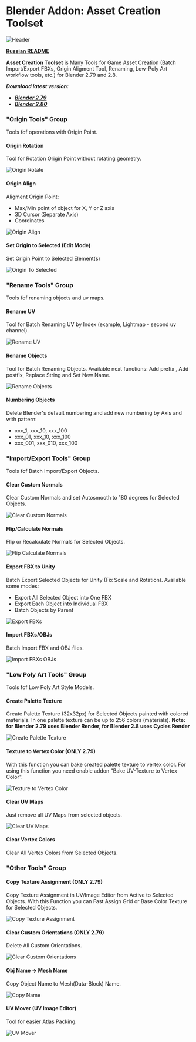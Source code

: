 # Blender Addon: Asset Creation Toolset

![Header](/images/header.png)

**[Russian README](/README_ru.md)**

**Asset Creation Toolset** is Many Tools for Game Asset Creation (Batch Import/Export FBXs, Origin Aligment Tool, Renaming, Low-Poly Art workflow tools, etc.) for Blender 2.79 and 2.8.

***Download latest version:***

* ***[Blender 2.79](https://github.com/mrven/Blender-Asset-Creation-Toolset/raw/master/Releases/Asset_Creation_Toolset_2_4_1_279.zip)***
* ***[Blender 2.80](https://github.com/mrven/Blender-Asset-Creation-Toolset/raw/master/Releases/Asset_Creation_Toolset_2_4_2_280.zip)***

### "Origin Tools" Group
Tools fof operations with Origin Point.


#### Origin Rotation
Tool for Rotation Origin Point without rotating geometry.

![Origin Rotate](/images/origin_rotate.gif)


#### Origin Align
Aligment Origin Point: 
* Max/Min point of object for X, Y or Z axis
* 3D Cursor (Separate Axis)
* Coordinates

![Origin Align](/images/origin_align.gif)


#### Set Origin to Selected (Edit Mode)
Set Origin Point to Selected Element(s)

![Origin To Selected](/images/origin_to_selected.gif)


### "Rename Tools" Group
Tools fof renaming objects and uv maps.


#### Rename UV
Tool for Batch Renaming UV by Index (example, Lightmap - second uv channel).

![Rename UV](/images/rename_uv.gif)


#### Rename Objects
Tool for Batch Renaming Objects. Available next functions: Add prefix , Add postfix, Replace String and Set New Name.

![Rename Objects](/images/rename_objects.gif)


#### Numbering Objects
Delete Blender's default numbering and add new numbering by Axis and with pattern:
* xxx_1, xxx_10, xxx_100
* xxx_01, xxx_10, xxx_100
* xxx_001, xxx_010, xxx_100


### "Import/Export Tools" Group
Tools fof Batch Import/Export Objects.


#### Clear Custom Normals
Clear Custom Normals and set Autosmooth to 180 degrees for Selected Objects.

![Clear Custom Normals](/images/clear_custom_normals.gif)


#### Flip/Calculate Normals
Flip or Recalculate Normals for Selected Objects.

![Flip Calculate Normals](/images/recalc_normals.gif)


#### Export FBX to Unity
Batch Export Selected Objects for Unity (Fix Scale and Rotation). Available some modes:
* Export All Selected Object into One FBX
* Export Each Object into Individual FBX
* Batch Objects by Parent

![Export FBXs](/images/export_fbxs.gif)


#### Import FBXs/OBJs
Batch Import FBX and OBJ files.

![Import FBXs OBJs](/images/batch_import.gif)


### "Low Poly Art Tools" Group
Tools fof Low Poly Art Style Models.


#### Create Palette Texture
Create Palette Texture (32x32px) for Selected Objects painted with colored materials. In one palette texture can be up to 256 colors (materials).
**Note: for Blender 2.79 uses Blender Render, for Blender 2.8 uses Cycles Render**

![Create Palette Texture](/images/create_palette.gif)


#### Texture to Vertex Color (ONLY 2.79)
With this function you can bake created palette texture to vertex color. For using this function you need enable addon "Bake UV-Texture to Vertex Color".

![Texture to Vertex Color](/images/vertex_colors.gif)


#### Clear UV Maps
Just remove all UV Maps from selected objects.

![Clear UV Maps](/images/clear_uv.gif)


#### Clear Vertex Colors
Clear All Vertex Colors from Selected Objects.


### "Other Tools" Group


#### Copy Texture Assignment (ONLY 2.79)
Copy Texture Assignment in UV/Image Editor from Active to Selected Objects. With this Function you can Fast Assign Grid or Base Color Texture for Selected Objects.

![Copy Texture Assignment](/images/copy_texture.gif)


#### Clear Custom Orientations (ONLY 2.79)
Delete All Custom Orientations.

![Clear Custom Orientations](/images/clear_custom_ori.gif)


#### Obj Name -> Mesh Name
Copy Object Name to Mesh(Data-Block) Name.

![Copy Name](/images/mesh_name.gif)


#### UV Mover (UV Image Editor)
Tool for easier Atlas Packing.

![UV Mover](/images/uv_mover.gif)